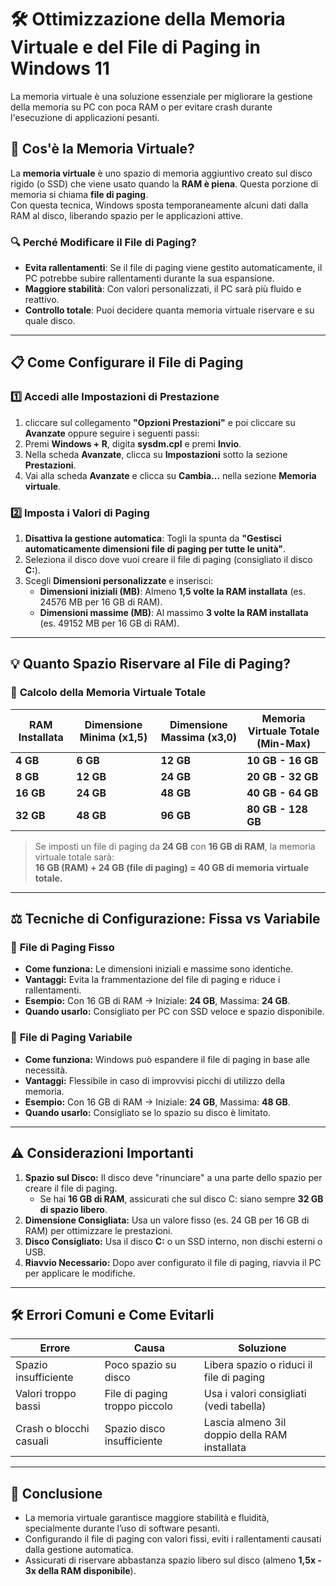 # 🛠️ Ottimizzazione della Memoria Virtuale e del File di Paging in Windows 11

La memoria virtuale è una soluzione essenziale per migliorare la gestione della memoria su PC con poca RAM o per evitare crash durante l'esecuzione di applicazioni pesanti.

## 📘 Cos'è la Memoria Virtuale?
La **memoria virtuale** è uno spazio di memoria aggiuntivo creato sul disco rigido (o SSD) che viene usato quando la **RAM è piena**. 
Questa porzione di memoria si chiama **file di paging**.  
Con questa tecnica, Windows sposta temporaneamente alcuni dati dalla RAM al disco, liberando spazio per le applicazioni attive.  

### 🔍 Perché Modificare il File di Paging?
- **Evita rallentamenti**: Se il file di paging viene gestito automaticamente, il PC potrebbe subire rallentamenti durante la sua espansione.  
- **Maggiore stabilità**: Con valori personalizzati, il PC sarà più fluido e reattivo.  
- **Controllo totale**: Puoi decidere quanta memoria virtuale riservare e su quale disco.  

---

## 📋 Come Configurare il File di Paging

### 1️⃣ **Accedi alle Impostazioni di Prestazione**
1. cliccare sul collegamento **"Opzioni Prestazioni"** e poi cliccare su **Avanzate** oppure seguire i seguenti passi:
2. Premi **Windows + R**, digita **sysdm.cpl** e premi **Invio**.  
3. Nella scheda **Avanzate**, clicca su **Impostazioni** sotto la sezione **Prestazioni**.  
4. Vai alla scheda **Avanzate** e clicca su **Cambia...** nella sezione **Memoria virtuale**.  

### 2️⃣ **Imposta i Valori di Paging**  
1. **Disattiva la gestione automatica**: Togli la spunta da **"Gestisci automaticamente dimensioni file di paging per tutte le unità"**.  
2. Seleziona il disco dove vuoi creare il file di paging (consigliato il disco **C:**).  
3. Scegli **Dimensioni personalizzate** e inserisci:
   - **Dimensioni iniziali (MB)**: Almeno **1,5 volte la RAM installata** (es. 24576 MB per 16 GB di RAM).
   - **Dimensioni massime (MB)**: Al massimo **3 volte la RAM installata** (es. 49152 MB per 16 GB di RAM).

---

## 💡 Quanto Spazio Riservare al File di Paging?

### 📘 **Calcolo della Memoria Virtuale Totale**

| **RAM Installata** | **Dimensione Minima (x1,5)** | **Dimensione Massima (x3,0)** | **Memoria Virtuale Totale (Min-Max)** |
|--------------------|------------------------------|-------------------------------|--------------------------------------|
| **4 GB**           | **6 GB**                     | **12 GB**                     | **10 GB - 16 GB**                     |
| **8 GB**           | **12 GB**                    | **24 GB**                     | **20 GB - 32 GB**                     |
| **16 GB**          | **24 GB**                    | **48 GB**                     | **40 GB - 64 GB**                     |
| **32 GB**          | **48 GB**                    | **96 GB**                     | **80 GB - 128 GB**                    |

> Se imposti un file di paging da **24 GB** con **16 GB di RAM**, la memoria virtuale totale sarà:  
> **16 GB (RAM) + 24 GB (file di paging) = 40 GB di memoria virtuale totale.**  

---

## ⚖️ **Tecniche di Configurazione: Fissa vs Variabile**

### 📝 **File di Paging Fisso**
- **Come funziona:** Le dimensioni iniziali e massime sono identiche.
- **Vantaggi:** Evita la frammentazione del file di paging e riduce i rallentamenti.
- **Esempio:** Con 16 GB di RAM → Iniziale: **24 GB**, Massima: **24 GB**.
- **Quando usarlo:** Consigliato per PC con SSD veloce e spazio disponibile.

### 🔄 **File di Paging Variabile**
- **Come funziona:** Windows può espandere il file di paging in base alle necessità.
- **Vantaggi:** Flessibile in caso di improvvisi picchi di utilizzo della memoria.
- **Esempio:** Con 16 GB di RAM → Iniziale: **24 GB**, Massima: **48 GB**.
- **Quando usarlo:** Consigliato se lo spazio su disco è limitato.

---

## ⚠️ **Considerazioni Importanti**
1. **Spazio sul Disco:** Il disco deve "rinunciare" a una parte dello spazio per creare il file di paging.  
   - Se hai **16 GB di RAM**, assicurati che sul disco C: siano sempre **32 GB di spazio libero**.  
2. **Dimensione Consigliata:** Usa un valore fisso (es. 24 GB per 16 GB di RAM) per ottimizzare le prestazioni.
3. **Disco Consigliato:** Usa il disco **C:** o un SSD interno, non dischi esterni o USB.
4. **Riavvio Necessario:** Dopo aver configurato il file di paging, riavvia il PC per applicare le modifiche.

---

## 🛠️ **Errori Comuni e Come Evitarli**

| **Errore**              | **Causa**                         | **Soluzione**                                           |
|-------------------------|-----------------------------------|---------------------------------------------------------|
| Spazio insufficiente    | Poco spazio su disco              | Libera spazio o riduci il file di paging                |
| Valori troppo bassi     | File di paging troppo piccolo     | Usa i valori consigliati (vedi tabella)                 |
| Crash o blocchi casuali | Spazio disco insufficiente        | Lascia almeno 3il doppio della RAM installata           |

---

## 📢 **Conclusione**
- La memoria virtuale garantisce maggiore stabilità e fluidità, specialmente durante l’uso di software pesanti.  
- Configurando il file di paging con valori fissi, eviti i rallentamenti causati dalla gestione automatica.  
- Assicurati di riservare abbastanza spazio libero sul disco (almeno **1,5x - 3x della RAM disponibile**).
